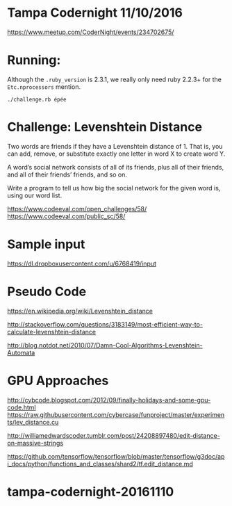 # Tampa Codernight 11/10/2016

https://www.meetup.com/CoderNight/events/234702675/

# Running:

Although the `.ruby_version` is 2.3.1, we really only need ruby 2.2.3+ for the `Etc.nprocessors` mention.

    ./challenge.rb épée

# Challenge: Levenshtein Distance

Two words are friends if they have a Levenshtein distance of 1.
That is, you can add, remove, or substitute exactly one letter in word X to create word Y.

A word’s social network consists of all of its friends, plus all of their friends, and all of their friends’ friends, and so on.

Write a program to tell us how big the social network for the given word is, using our word list.

https://www.codeeval.com/open_challenges/58/ 
https://www.codeeval.com/public_sc/58/

# Sample input

https://dl.dropboxusercontent.com/u/6768419/input

# Pseudo Code

https://en.wikipedia.org/wiki/Levenshtein_distance

http://stackoverflow.com/questions/3183149/most-efficient-way-to-calculate-levenshtein-distance

http://blog.notdot.net/2010/07/Damn-Cool-Algorithms-Levenshtein-Automata

# GPU Approaches

http://cybcode.blogspot.com/2012/09/finally-holidays-and-some-gpu-code.html
https://raw.githubusercontent.com/cybercase/funproject/master/experiments/lev_distance.cu

http://williamedwardscoder.tumblr.com/post/24208897480/edit-distance-on-massive-strings

https://github.com/tensorflow/tensorflow/blob/master/tensorflow/g3doc/api_docs/python/functions_and_classes/shard2/tf.edit_distance.md

# tampa-codernight-20161110
